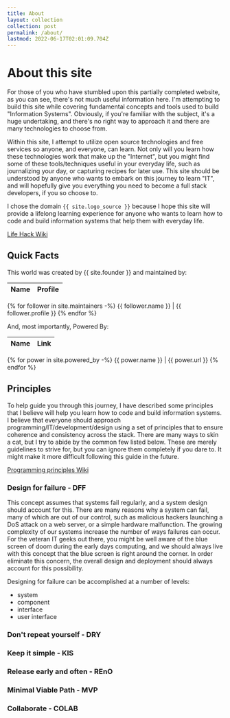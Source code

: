 ```yaml
---
title: About
layout: collection
collection: post
permalink: /about/
lastmod: 2022-06-17T02:01:09.704Z
---
```


# About this site

For those of you who have stumbled upon this partially completed website, as you can see, there's not much useful information here. I'm attempting to build this site while covering fundamental concepts and tools used to build "Information Systems". Obviously, if you're familiar with the subject, it's a huge undertaking, and there's no right way to approach it and there are many technologies to choose from.

Within this site, I attempt to utilize open source technologies and free services so anyone, and everyone, can learn. Not only will you learn how these technologies work that make up the "Internet", but you might find some of these tools/techniques useful in your everyday life, such as journalizing your day, or capturing recipes for later use. This site should be understood by anyone who wants to embark on this journey to learn "IT", and will hopefully give you everything you need to become a full stack developers, if you so choose to.

I chose the domain `{{ site.logo_source }}` because I hope this site will provide a lifelong learning experience for anyone who wants to learn how to code and build information systems that help them with everyday life.

[Life Hack Wiki](https://en.wikipedia.org/wiki/Life_hack) 

## Quick Facts

This world was created by {{ site.founder }} and maintained by:

Name | Profile
---------|----------
{% for follower in site.maintainers -%}
  {{ follower.name }} | {{ follower.profile }}
{% endfor %}


And, most importantly, Powered By:

Name | Link
---------|----------
{% for power in site.powered_by -%}
{{ power.name }} | {{ power.url }}
{% endfor %}

## Principles

To help guide you through this journey, I have described some principles that I believe will help you learn how to code and build information systems.
I believe that everyone should approach programming/IT/development/design using a set of principles that to ensure coherence and consistency across the stack. There are many ways to skin a cat, but I try to abide by the common few listed below. These are merely guidelines to strive for, but you can ignore them completely if you dare to. It might make it more difficult following this guide in the future.

[Programming principles Wiki](https://en.wikipedia.org/wiki/Category:Programming_principles)

### Design for failure - DFF

This concept assumes that systems fail regularly, and a system design should account for this. There are many reasons why a system can fail, many of which are out of our control, such as malicious hackers launching a DoS attack on a web server, or a simple hardware malfunction. The growing complexity of our systems increase the number of ways failures can occur. For the veteran IT geeks out there, you might be well aware of the blue screen of doom during the early days computing, and we should always live with this concept that the blue screen is right around the corner. In order eliminate this concern, the overall design and deployment should always account for this possibility.

Designing for failure can be accomplished at a number of levels:

- system
- component
- interface
- user interface

### Don't repeat yourself - DRY

### Keep it simple - KIS

### Release early and often - REnO

### Minimal Viable Path - MVP

### Collaborate - COLAB


